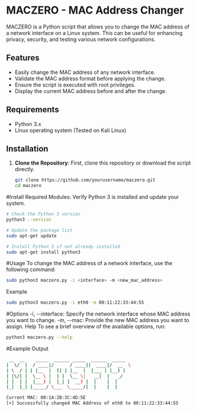 # MACZERO - MAC Address Changer

MACZERO is a Python script that allows you to change the MAC address of a network interface on a Linux system. This can be useful for enhancing privacy, security, and testing various network configurations.

## Features

- Easily change the MAC address of any network interface.
- Validate the MAC address format before applying the change.
- Ensure the script is executed with root privileges.
- Display the current MAC address before and after the change.

## Requirements

- Python 3.x
- Linux operating system (Tested on Kali Linux)

## Installation

1. **Clone the Repository**: First, clone this repository or download the script directly.

   ```bash
   git clone https://github.com/yourusername/maczero.git
   cd maczero
#Install Required Modules: Verify Python 3 is installed and update your system.
```bash
# Check the Python 3 version
python3 --version

# Update the package list
sudo apt-get update

# Install Python 3 if not already installed
sudo apt-get install python3
```

#Usage
To change the MAC address of a network interface, use the following command:
```bash
sudo python3 maczero.py -i <interface> -m <new_mac_address>
```
Example
```bash
sudo python3 maczero.py -i eth0 -m 00:11:22:33:44:55
```
#Options
-i, --interface: Specify the network interface whose MAC address you want to change.
-m, --mac: Provide the new MAC address you want to assign.
Help
To see a brief overview of the available options, run:

```bash
python3 maczero.py --help
```

#Example Output
```bash
 __  __    _____  ______ _____  ______  _____  
|  \/  |  / ____|/      / ____||  ____|/  __  \ 
| \  / | | |__  |  (| | |__  |  |___ | |__) |  
| |\/| |  \__ \ |  | |  \__ \|   __|  |   _/    
| |  | |  |___) |  |_| |  __) |  |    |  |   
|_|  |_| |_____/ \___  \_____/|  |    |  |   

Current MAC: 00:1A:2B:3C:4D:5E
[+] Successfully changed MAC Address of eth0 to 00:11:22:33:44:55

```

